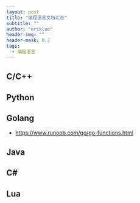 ```yaml
---
layout: post
title: "编程语言文档汇总"
subtitle: ""
author: "erikluo"
header-img: ""
header-mask: 0.2
tags:
  - 编程语言
---
```



## C/C++
## Python
## Golang
- <https://www.runoob.com/go/go-functions.html>
## Java
## C#
## Lua
